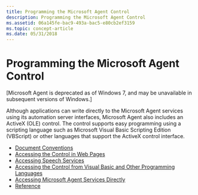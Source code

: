 ```yaml
---
title: Programming the Microsoft Agent Control
description: Programming the Microsoft Agent Control
ms.assetid: 06a145fe-bac9-493a-bac5-e80cb2ef3159
ms.topic: concept-article
ms.date: 05/31/2018
---
```


# Programming the Microsoft Agent Control

\[Microsoft Agent is deprecated as of Windows 7, and may be unavailable in subsequent versions of Windows.\]

Although applications can write directly to the Microsoft Agent services using its automation server interfaces, Microsoft Agent also includes an ActiveX (OLE) control. The control supports easy programming using a scripting language such as Microsoft Visual Basic Scripting Edition (VBScript) or other languages that support the ActiveX control interface.

-   [Document Conventions](document-conventions.md)
-   [Accessing the Control in Web Pages](accessing-the-control-in-web-pages.md)
-   [Accessing Speech Services](accessing-speech-services-.md)
-   [Accessing the Control from Visual Basic and Other Programming Languages](accessing-the-control-from-visual-basic-and-other-programming-languages.md)
-   [Accessing Microsoft Agent Services Directly](accessing-microsoft-agent-services-directly.md)
-   [Reference](reference-.md)

 

 




